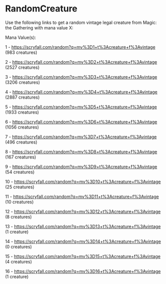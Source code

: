 # RandomCreature
Use the following links to get a random vintage legal creature from Magic: the Gathering with mana value X:

Mana Value(s):

1 - https://scryfall.com/random?q=mv%3D1+t%3Acreature+f%3Avintage (983 creatures)

2 - https://scryfall.com/random?q=mv%3D2+t%3Acreature+f%3Avintage (2527 creatures)

3 - https://scryfall.com/random?q=mv%3D3+t%3Acreature+f%3Avintage (3206 creatures)

4 - https://scryfall.com/random?q=mv%3D4+t%3Acreature+f%3Avintage (2887 creatures)

5 - https://scryfall.com/random?q=mv%3D5+t%3Acreature+f%3Avintage (1933 creatures)

6 - https://scryfall.com/random?q=mv%3D6+t%3Acreature+f%3Avintage (1056 creatures)

7 - https://scryfall.com/random?q=mv%3D7+t%3Acreature+f%3Avintage (496 creatures)

8 - https://scryfall.com/random?q=mv%3D8+t%3Acreature+f%3Avintage (167 creatures)

9 - https://scryfall.com/random?q=mv%3D9+t%3Acreature+f%3Avintage (54 creatures)

10 - https://scryfall.com/random?q=mv%3D10+t%3Acreature+f%3Avintage (25 creatures)

11 - https://scryfall.com/random?q=mv%3D11+t%3Acreature+f%3Avintage (10 creatures)

12 - https://scryfall.com/random?q=mv%3D12+t%3Acreature+f%3Avintage (8 creatures)

13 - https://scryfall.com/random?q=mv%3D13+t%3Acreature+f%3Avintage (1 creature)

14 - https://scryfall.com/random?q=mv%3D14+t%3Acreature+f%3Avintage (0 creatures)

15 - https://scryfall.com/random?q=mv%3D15+t%3Acreature+f%3Avintage (4 creatures)

16 - https://scryfall.com/random?q=mv%3D16+t%3Acreature+f%3Avintage (1 creature)

